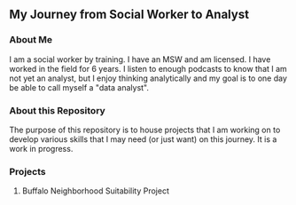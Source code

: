## My Journey from Social Worker to Analyst

### About Me
I am a social worker by training. I have an MSW and am licensed. I have worked in the field for 6 years. I listen to enough podcasts to know that I am not yet an analyst, but I enjoy thinking analytically and my goal is to one day be able to call myself a "data analyst".

### About this Repository
The purpose of this repository is to house projects that I am working on to develop various skills that I may need (or just want) on this journey. It is a work in progress.

### Projects
1. Buffalo Neighborhood Suitability Project
